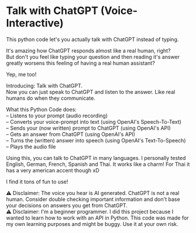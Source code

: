 # Talk with ChatGPT (Voice-Interactive)
This python code let's you actually talk with ChatGPT instead of typing.

It's amazing how ChatGPT responds almost like a real human, right?  
But don't you feel like typing your question and then reading it's answer greatly worsens this feeling of having a real human assistant?

Yep, me too!

Introducing: Talk with ChatGPT.  
Now you can just speak to ChatGPT and listen to the answer. Like real humans do when they communicate.

What this Python Code does:  
– Listens to your prompt (audio recording)  
– Converts your voice-prompt into text (using OpenAI's Speech-To-Text)  
– Sends your (now written) prompt to ChatGPT (using OpenAI's API)  
– Gets an answer from ChatGPT (using OpenAI's API)  
– Turns the (written) answer into speech (using OpenAI's Text-To-Speech)  
– Plays the audio file


Using this, you can talk to ChatGPT in many languages. I personally tested English, German, French, Spanish and Thai. It works like a charm! For Thai it has a very american accent though xD

I find it tons of fun to use!


⚠️ Disclaimer: The voice you hear is AI generated. ChatGPT is not a real human. Consider double checking important information and don't base your decisions on answers you get from ChatGPT.  
⚠️ Disclaimer: I'm a beginner programmer. I did this project because I wanted to learn how to work with an API in Python. This code was made for my own learning purposes and might be buggy. Use it at your own risk.
